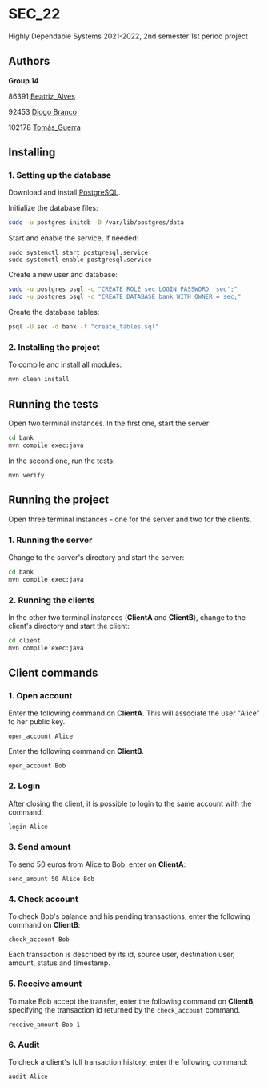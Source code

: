 # SEC_22

Highly Dependable Systems 2021-2022, 2nd semester 1st period project


## Authors

**Group 14**

86391 [Beatriz_Alves](mailto:beatriz.alves@tecnico.ulisboa.pt)

92453 [Diogo Branco](mailto:diogo.m.p.c.branco@tecnico.ulisboa.pt)

102178 [Tomás_Guerra](mailto:tomas.guerra@tecnico.ulisboa.pt)

## Installing

### 1. Setting up the database

Download and install [PostgreSQL](https://www.postgresql.org/download/).

Initialize the database files:

```sh
sudo -u postgres initdb -D /var/lib/postgres/data
```

Start and enable the service, if needed:

```
sudo systemctl start postgresql.service
sudo systemctl enable postgresql.service
```

Create a new user and database:

```sh
sudo -u postgres psql -c "CREATE ROLE sec LOGIN PASSWORD 'sec';"
sudo -u postgres psql -c "CREATE DATABASE bank WITH OWNER = sec;"
```

Create the database tables:

```sh
psql -U sec -d bank -f "create_tables.sql"
```

### 2. Installing the project

To compile and install all modules:

```
mvn clean install
```

## Running the tests

Open two terminal instances. In the first one, start the server:

```sh
cd bank
mvn compile exec:java
```

In the second one, run the tests:

```
mvn verify
```

## Running the project

Open three terminal instances - one for the server and two for the clients.

### 1. Running the server

Change to the server's directory and start the server:

```sh
cd bank
mvn compile exec:java
```

### 2. Running the clients

In the other two terminal instances (**ClientA** and **ClientB**), change to the client's directory and start the client:

```sh
cd client
mvn compile exec:java
```

## Client commands

### 1. Open account

Enter the following command on **ClientA**. This will associate the user "Alice" to her public key.

```
open_account Alice
```

Enter the following command on **ClientB**.

```
open_account Bob
```

### 2. Login

After closing the client, it is possible to login to the same account with the command:

```
login Alice
```

### 3. Send amount

To send 50 euros from Alice to Bob, enter on **ClientA**:

```
send_amount 50 Alice Bob
```

### 4. Check account

To check Bob's balance and his pending transactions, enter the following command on **ClientB**:

```
check_account Bob
```

Each transaction is described by its id, source user, destination user, amount, status and timestamp.

### 5. Receive amount

To make Bob accept the transfer, enter the following command on **ClientB**, specifying the transaction id returned by the `check_account` command.

```
receive_amount Bob 1
```

### 6. Audit

To check a client's full transaction history, enter the following command:

```
audit Alice
```
